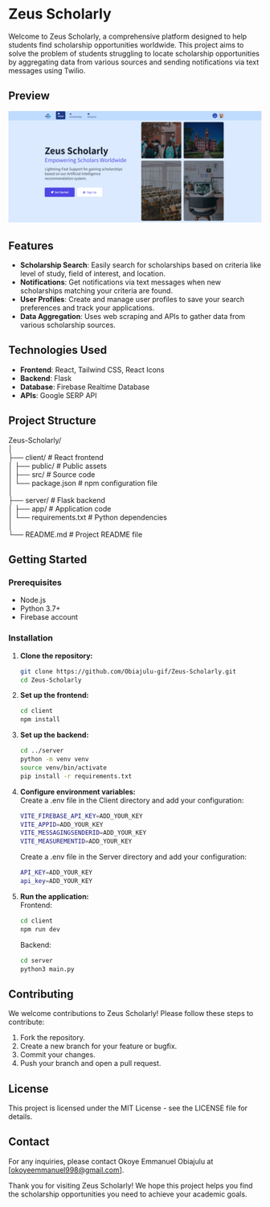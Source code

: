# Zeus Scholarly

Welcome to Zeus Scholarly, a comprehensive platform designed to help students find scholarship opportunities worldwide. This project aims to solve the problem of students struggling to locate scholarship opportunities by aggregating data from various sources and sending notifications via text messages using Twilio.

## Preview 
![alt text](image.png)
## Features

- **Scholarship Search**: Easily search for scholarships based on criteria like level of study, field of interest, and location.
- **Notifications**: Get notifications via text messages when new scholarships matching your criteria are found.
- **User Profiles**: Create and manage user profiles to save your search preferences and track your applications.
- **Data Aggregation**: Uses web scraping and APIs to gather data from various scholarship sources.

## Technologies Used

- **Frontend**: React, Tailwind CSS, React Icons
- **Backend**: Flask
- **Database**: Firebase Realtime Database
- **APIs**: Google SERP API

## Project Structure

Zeus-Scholarly/  
│  
├── client/ # React frontend  
│ ├── public/ # Public assets  
│ ├── src/ # Source code  
│ └── package.json # npm configuration file  
│  
├── server/ # Flask backend  
│ ├── app/ # Application code  
│ └── requirements.txt # Python dependencies  
│  
└── README.md # Project README file  

## Getting Started

### Prerequisites

- Node.js
- Python 3.7+
- Firebase account

### Installation

1. **Clone the repository:**
   ```bash
   git clone https://github.com/Obiajulu-gif/Zeus-Scholarly.git
   cd Zeus-Scholarly
   ```
2. **Set up the frontend:**
   ```bash
   cd client
   npm install
   ```
3. **Set up the backend:**
   ```bash
   cd ../server
   python -m venv venv
   source venv/bin/activate
   pip install -r requirements.txt
   ```
4. **Configure environment variables:**  
   Create a .env file in the Client directory and add your configuration:
   ```bash
   VITE_FIREBASE_API_KEY=ADD_YOUR_KEY
   VITE_APPID=ADD_YOUR_KEY
   VITE_MESSAGINGSENDERID=ADD_YOUR_KEY
   VITE_MEASUREMENTID=ADD_YOUR_KEY
   ```
   Create a .env file in the Server directory and add your configuration:
   ```bash
   API_KEY=ADD_YOUR_KEY
   api_key=ADD_YOUR_KEY
   ```
5. **Run the application:**  
    Frontend:
   ```bash
   cd client
   npm run dev
   ```
   Backend:
   ```bash
   cd server
   python3 main.py
   ```

## Contributing

We welcome contributions to Zeus Scholarly! Please follow these steps to contribute:

1. Fork the repository.
2. Create a new branch for your feature or bugfix.
3. Commit your changes.
4. Push your branch and open a pull request.

## License

This project is licensed under the MIT License - see the LICENSE file for details.

## Contact

For any inquiries, please contact Okoye Emmanuel Obiajulu at [okoyeemmanuel998@gmail.com].

Thank you for visiting Zeus Scholarly! We hope this project helps you find the scholarship opportunities you need to achieve your academic goals.
